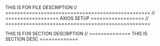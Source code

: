 THIS IS FOR FILE DESCRIPTION
// =================================================
// ================== AXIOS SETUP ==================
// =================================================

THIS IS FOR SECTION DESCRIPTION
// ============== THIS IS SECTION DESC =============
